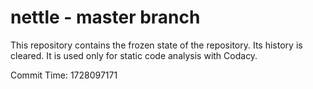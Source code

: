 # nettle - master branch

This repository contains the frozen state of the repository.
Its history is cleared. It is used only for static code
analysis with Codacy.

Commit Time: 1728097171